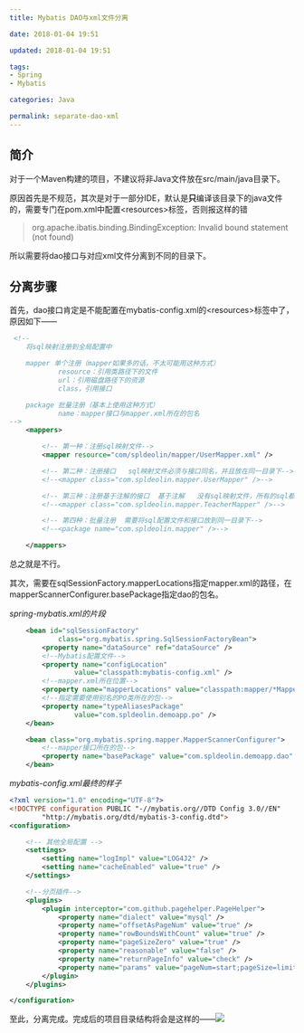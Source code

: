 ```yaml
---
title: Mybatis DAO与xml文件分离

date: 2018-01-04 19:51

updated: 2018-01-04 19:51

tags:
- Spring
- Mybatis

categories: Java

permalink: separate-dao-xml
---
```


## 简介

对于一个Maven构建的项目，不建议将非Java文件放在src/main/java目录下。

原因首先是不规范，其次是对于一部分IDE，默认是**只**编译该目录下的java文件的，需要专门在pom.xml中配置&lt;resources&gt;标签，否则报这样的错

> org.apache.ibatis.binding.BindingException: Invalid bound statement (not found)

所以需要将dao接口与对应xml文件分离到不同的目录下。

## 分离步骤

首先，dao接口肯定是不能配置在mybatis-config.xml的&lt;resources&gt;标签中了，原因如下——

~~~xml
 <!--
	将sql映射注册到全局配置中

	mapper 单个注册（mapper如果多的话，不太可能用这种方式）
            resource：引用类路径下的文件
            url：引用磁盘路径下的资源
            class，引用接口

	package 批量注册（基本上使用这种方式）
            name：mapper接口与mapper.xml所在的包名
-->
    <mappers>

        <!-- 第一种：注册sql映射文件-->
        <mapper resource="com/spldeolin/mapper/UserMapper.xml" />

        <!-- 第二种：注册接口   sql映射文件必须与接口同名，并且放在同一目录下-->
        <!--<mapper class="com.spldeolin.mapper.UserMapper" />-->

        <!-- 第三种：注册基于注解的接口  基于注解   没有sql映射文件，所有的sql都是利用注解写在接口上-->
        <!--<mapper class="com.spldeolin.mapper.TeacherMapper" />-->

        <!-- 第四种：批量注册  需要将sql配置文件和接口放到同一目录下-->
        <!--<package name="com.spldeolin.mapper" />-->

    </mappers>
~~~

总之就是不行。



其次，需要在sqlSessionFactory.mapperLocations指定mapper.xml的路径，在mapperScannerConfigurer.basePackage指定dao的包名。

*spring-mybatis.xml的片段*

~~~xml
	<bean id="sqlSessionFactory"
            class="org.mybatis.spring.SqlSessionFactoryBean">
        <property name="dataSource" ref="dataSource" />
        <!--Mybatis配置文件-->
        <property name="configLocation"
                value="classpath:mybatis-config.xml" />
        <!--mapper.xml所在位置-->
        <property name="mapperLocations" value="classpath:mapper/*Mapper.xml" />
        <!--指定需要使用别名的PO类所在的包-->
        <property name="typeAliasesPackage"
                value="com.spldeolin.demoapp.po" />
    </bean>

    <bean class="org.mybatis.spring.mapper.MapperScannerConfigurer">
        <!--mapper接口所在的包-->
        <property name="basePackage" value="com.spldeolin.demoapp.dao" />
    </bean>
~~~

*mybatis-config.xml最终的样子*

~~~xml
<?xml version="1.0" encoding="UTF-8"?>
<!DOCTYPE configuration PUBLIC "-//mybatis.org//DTD Config 3.0//EN"
        "http://mybatis.org/dtd/mybatis-3-config.dtd">
<configuration>

    <!-- 其他全局配置 -->
    <settings>
        <setting name="logImpl" value="LOG4J2" />
        <setting name="cacheEnabled" value="true" />
    </settings>

    <!--分页插件-->
    <plugins>
        <plugin interceptor="com.github.pagehelper.PageHelper">
            <property name="dialect" value="mysql" />
            <property name="offsetAsPageNum" value="true" />
            <property name="rowBoundsWithCount" value="true" />
            <property name="pageSizeZero" value="true" />
            <property name="reasonable" value="false" />
            <property name="returnPageInfo" value="check" />
            <property name="params" value="pageNum=start;pageSize=limit;" />
        </plugin>
    </plugins>

</configuration>
~~~

至此，分离完成。完成后的项目目录结构将会是这样的——![](/images/1139226-20180105095728471-1807856072.png)
